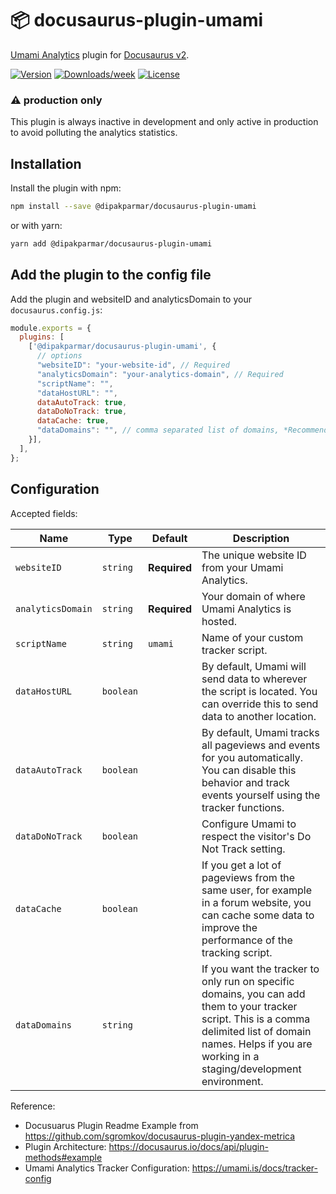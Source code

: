 # 📦 docusaurus-plugin-umami

[Umami Analytics](https://umami.is) plugin for [Docusaurus v2](https://docusaurus.io/).

[![Version](https://img.shields.io/npm/v/@dipakparmar/docusaurus-plugin-umami.svg)](https://npmjs.org/package/@dipakparmar/docusaurus-plugin-umami)
[![Downloads/week](https://img.shields.io/npm/dw/@dipakparmar/docusaurus-plugin-umami)](https://npmjs.org/package/@dipakparmar/docusaurus-plugin-umami)
[![License](https://img.shields.io/npm/l/@dipakparmar/docusaurus-plugin-umami.svg)](https://github.com/dipakparmar/docusaurus-plugin-umami/blob/main/package.json)

### ⚠️ production only

This plugin is always inactive in development and only active in production to avoid polluting the analytics statistics.

## Installation

Install the plugin with npm:

```bash
npm install --save @dipakparmar/docusaurus-plugin-umami
```

or with yarn:
```bash
yarn add @dipakparmar/docusaurus-plugin-umami
```

## Add the plugin to the config file

Add the plugin and websiteID and analyticsDomain to your `docusaurus.config.js`:

```js
module.exports = {
  plugins: [
    ['@dipakparmar/docusaurus-plugin-umami', {
      // options
      "websiteID": "your-website-id", // Required
      "analyticsDomain": "your-analytics-domain", // Required
      "scriptName": "", 
      "dataHostURL": "",
      dataAutoTrack: true,
      dataDoNoTrack: true,
      dataCache: true,
      "dataDomains": "", // comma separated list of domains, *Recommended*
    }],
  ],
};
```

## Configuration

Accepted fields:

<small>

| Name | Type | Default | Description |
| --- | --- | --- | --- |
| `websiteID` | `string` | **Required** | The unique website ID from your Umami Analytics. |
| `analyticsDomain` | `string` | **Required** | Your domain of where Umami Analytics is hosted. |
| `scriptName` | `string` | `umami` | Name of your custom tracker script.  |
| `dataHostURL` | `boolean` | | By default, Umami will send data to wherever the script is located. You can override this to send data to another location. |
| `dataAutoTrack` | `boolean` | | By default, Umami tracks all pageviews and events for you automatically. You can disable this behavior and track events yourself using the tracker functions. |
| `dataDoNoTrack` | `boolean` |  | Configure Umami to respect the visitor's Do Not Track setting. |
| `dataCache` | `boolean` | | If you get a lot of pageviews from the same user, for example in a forum website, you can cache some data to improve the performance of the tracking script. |
| `dataDomains` | `string` | | If you want the tracker to only run on specific domains, you can add them to your tracker script. This is a comma delimited list of domain names. Helps if you are working in a staging/development environment. |


</small>

Reference: 
- Docusuarus Plugin Readme Example from https://github.com/sgromkov/docusaurus-plugin-yandex-metrica
- Plugin Architecture: https://docusaurus.io/docs/api/plugin-methods#example
- Umami Analytics Tracker Configuration: https://umami.is/docs/tracker-config
